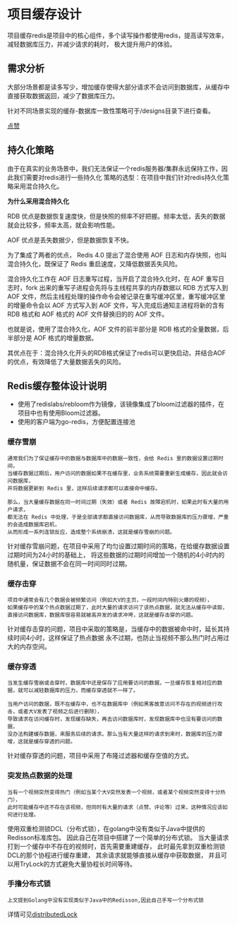 # 项目缓存设计
项目缓存redis是项目中的核心组件，多个读写操作都使用redis，提高读写效率，减轻数据库压力，并减少请求的耗时，
极大提升用户的体验。

## 需求分析
大部分场景都是读多写少，增加缓存使得大部分请求不会访问到数据库，从缓存中直接获取数据返回，减少了数据库压力。

针对不同场景实现的缓存-数据库一致性策略可于/designs目录下进行查看。

[点赞]()


## 持久化策略
由于在真实的业务场景中，我们无法保证一个redis服务器/集群永远保持工作，因此我们需要对redis进行一些持久化
策略的选型：在项目中我们针对redis持久化策略采用混合持久化。

**为什么采用混合持久化**

RDB 优点是数据恢复速度快，但是快照的频率不好把握。频率太低，丢失的数据就会比较多，频率太高，就会影响性能。

AOF 优点是丢失数据少，但是数据恢复不快。

为了集成了两者的优点， Redis 4.0 提出了混合使用 AOF 日志和内存快照，也叫混合持久化，既保证了 Redis 重启速度，又降低数据丢失风险。

混合持久化工作在 AOF 日志重写过程，当开启了混合持久化时，在 AOF 重写日志时，fork 出来的重写子进程会先将与主线程共享的内存数据以 RDB 方式写入到 AOF 文件，然后主线程处理的操作命令会被记录在重写缓冲区里，重写缓冲区里的增量命令会以 AOF 方式写入到 AOF 文件，写入完成后通知主进程将新的含有 RDB 格式和 AOF 格式的 AOF 文件替换旧的的 AOF 文件。

也就是说，使用了混合持久化，AOF 文件的前半部分是 RDB 格式的全量数据，后半部分是 AOF 格式的增量数据。

其优点在于：混合持久化开头的RDB格式保证了redis可以更快启动，并结合AOF的优点，有效降低了大量数据丢失的风险。

## Redis缓存整体设计说明
- 使用了redislabs/rebloom作为镜像，该镜像集成了bloom过滤器的插件，在项目中也有使用Bloom过滤器。
- 使用的客户端为go-redis，方便配置连接池 
### 缓存雪崩
```
通常我们为了保证缓存中的数据与数据库中的数据一致性，会给 Redis 里的数据设置过期时间，
当缓存数据过期后，用户访问的数据如果不在缓存里，业务系统需要重新生成缓存，因此就会访问数据库，
并将数据更新到 Redis 里，这样后续请求都可以直接命中缓存。

那么，当大量缓存数据在同一时间过期（失效）或者 Redis 故障宕机时，如果此时有大量的用户请求，
都无法在 Redis 中处理，于是全部请求都直接访问数据库，从而导致数据库的压力骤增，严重的会造成数据库宕机，
从而形成一系列连锁反应，造成整个系统崩溃，这就是缓存雪崩的问题。
```
针对缓存雪崩问题，在项目中采用了均匀设置过期时间的策略，在给缓存数据设置过期时间为24小时的基础上，
将这些数据的过期时间增加一个随机的4小时内的随机量，保证数据不会在同一时间同时过期。
### 缓存击穿
```
项目中通常会有几个数据会被频繁访问（例如大V的主页，一段时间内特别火爆的视频），
如果缓存中的某个热点数据过期了，此时大量的请求访问了该热点数据，就无法从缓存中读取，
直接访问数据库，数据库很容易就被高并发的请求冲垮，这就是缓存击穿的问题。
```
针对缓存击穿的问题，项目中采取的策略是，当缓存中的数据被命中时，延长其持续时间4小时，这样保证了热点数据
永不过期，也防止当视频不那么热门时占用过大的内存空间。
### 缓存穿透
```
当发生缓存雪崩或击穿时，数据库中还是保存了应用要访问的数据，一旦缓存恢复相对应的数据，就可以减轻数据库的压力，而缓存穿透就不一样了。

当用户访问的数据，既不在缓存中，也不在数据库中（例如黑客故意访问不存在的视频进行攻击，或者大V发表了视频之后进行删除），
导致请求在访问缓存时，发现缓存缺失，再去访问数据库时，发现数据库中也没有要访问的数据，
没办法构建缓存数据，来服务后续的请求。那么当有大量这样的请求到来时，数据库的压力骤增，这就是缓存穿透的问题。
```
针对缓存穿透的问题，项目中采用了布隆过滤器和缓存空值的方式。

### 突发热点数据的处理
```
当有一个视频突然变得热门（例如当某个大V突然发表一个视频，或者某个视频突然变得十分热门），
此时可能缓存中还不存在该视频，但同时有大量的请求（点赞、评论等）过来，这种情况应该如何进行处理。
```
使用双重检测锁DCL（分布式锁），在golang中没有类似于Java中提供的Redisson标准库包。
因此自己在项目中搭建了一个简单的分布式锁。 当大量请求打到一个缓存中不存在的视频时，首先需要重建缓存，
此时最先拿到双重检测锁DCL的那个协程进行缓存重建， 其余请求就能够直接从缓存中获取数据，
并且可以用TryLock的方式避免大量协程长时间等待。

### 手撸分布式锁
```
上文提到Golang中没有实现类似于Java中的Redisson,因此自己手写一个分布式锁
```
详情可见[distributedLock](https://github.com/warthecatalyst/simple-douyin-backend/blob/main/internal/utils/redisUtils/distributedLock.go)


